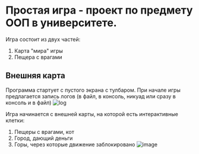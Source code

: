 # Простая игра - проект по предмету ООП в университете.
Игра состоит из двух частей:
1. Карта "мира" игры
2. Пещера с врагами
## Внешняя карта
Программа стартует с пустого экрана с тулбаром. При начале игры предлагается запись логов (в файл, в консоль, никуад или сразу в консоль и в файл)
![log](https://user-images.githubusercontent.com/54914813/155539982-538e2677-81a8-465a-a137-fa15469a07a4.PNG)

Игра начинается с внешней карты, на которой есть интерактивные клетки:
1. Пещеры с врагами, кот
2. Город, дающий деньги
3. Горы, через которые движение заблокировано
![image](https://user-images.githubusercontent.com/54914813/155541500-3ce48f59-f43c-4a80-b86a-9ed662c87e25.png)

